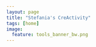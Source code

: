 ```yaml
---
layout: page
title: "Stefania's CreActivity"
tags: [home]
image:
  feature: tools_banner_bw.png
---
```

